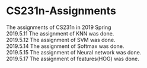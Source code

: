 # CS231n-Assignments
The assignments of CS231n in 2019 Spring  
2019.5.11 The assignment of KNN was done.  
2019.5.12 The assignment of SVM was done.  
2019.5.14 The assignment of Softmax was done.  
2019.5.15 The assignment of Neural network was done.  
2019.5.17 The assignment of features(HOG) was done.  
